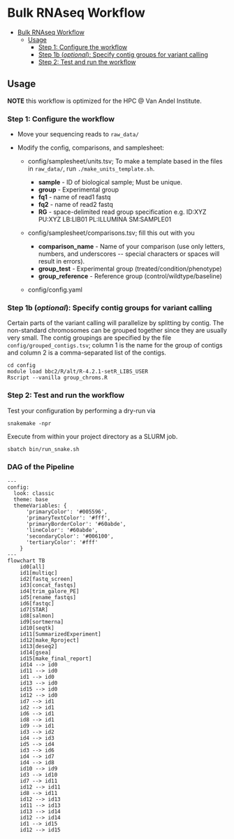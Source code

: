 # Bulk RNAseq Workflow


* [Bulk RNAseq Workflow](#bulk-rnaseq-workflow)
   * [Usage](#usage)
      * [Step 1: Configure the workflow](#step-1-configure-the-workflow)
      * [Step 1b (<em>optional</em>): Specify contig groups for variant calling](#step-1b-optional-specify-contig-groups-for-variant-calling)
      * [Step 2: Test and run the workflow](#step-2-test-and-run-the-workflow)

## Usage

**NOTE** this workflow is optimized for the HPC @ Van Andel Institute.


### Step 1: Configure the workflow
* Move your sequencing reads to `raw_data/`

* Modify the config, comparisons, and samplesheet:
  * config/samplesheet/units.tsv; To make a template based in the files in `raw_data/`, run `./make_units_template.sh`.
    * **sample**        - ID of biological sample; Must be unique.
    * **group**         - Experimental group 
    * **fq1**           - name of read1 fastq
    * **fq2**           - name of read2 fastq
    * **RG**            - space-delimited read group specification e.g. ID:XYZ PU:XYZ LB:LIB01 PL:ILLUMINA SM:SAMPLE01

  * config/samplesheet/comparisons.tsv; fill this out with you 
    * **comparison_name**    - Name of your comparison (use only letters, numbers, and underscores -- special characters or spaces will result in errors).
    * **group_test**         - Experimental group (treated/condition/phenotype)
    * **group_reference**    - Reference group (control/wildtype/baseline)

  * config/config.yaml

### Step 1b (_optional_): Specify contig groups for variant calling

Certain parts of the variant calling will parallelize by splitting by contig. The non-standard chromosomes can be grouped together since they are usually very small. The contig groupings are specified by the file `config/grouped_contigs.tsv`; column 1 is the name for the group of contigs and column 2 is a comma-separated list of the contigs.

```
cd config
module load bbc2/R/alt/R-4.2.1-setR_LIBS_USER
Rscript --vanilla group_chroms.R 
```

### Step 2: Test and run the workflow
Test your configuration by performing a dry-run via

```
snakemake -npr
```

Execute from within your project directory as a SLURM job.

```
sbatch bin/run_snake.sh
```
### DAG of the Pipeline
```mermaid
---
config:
  look: classic
  theme: base
  themeVariables: {
      'primaryColor': '#005596',
      'primaryTextColor': '#fff',
      'primaryBorderColor': '#60abde',
      'lineColor': '#60abde',
      'secondaryColor': '#006100',
      'tertiaryColor': '#fff'
    }
---
flowchart TB
	id0[all]
	id1[multiqc]
	id2[fastq_screen]
	id3[concat_fastqs]
	id4[trim_galore_PE]
	id5[rename_fastqs]
	id6[fastqc]
	id7[STAR]
	id8[salmon]
	id9[sortmerna]
	id10[seqtk]
	id11[SummarizedExperiment]
	id12[make_Rproject]
	id13[deseq2]
	id14[gsea]
	id15[make_final_report]
    id14 --> id0
    id11 --> id0
    id1 --> id0
    id13 --> id0
    id15 --> id0
    id12 --> id0
    id7 --> id1
    id2 --> id1
    id6 --> id1
    id8 --> id1
    id9 --> id1
    id3 --> id2
    id4 --> id3
    id5 --> id4
    id3 --> id6
    id4 --> id7
    id4 --> id8
    id10 --> id9
    id3 --> id10
    id7 --> id11
    id12 --> id11
    id8 --> id11
    id12 --> id13
    id11 --> id13
    id13 --> id14
    id12 --> id14
    id1 --> id15
    id12 --> id15
```
